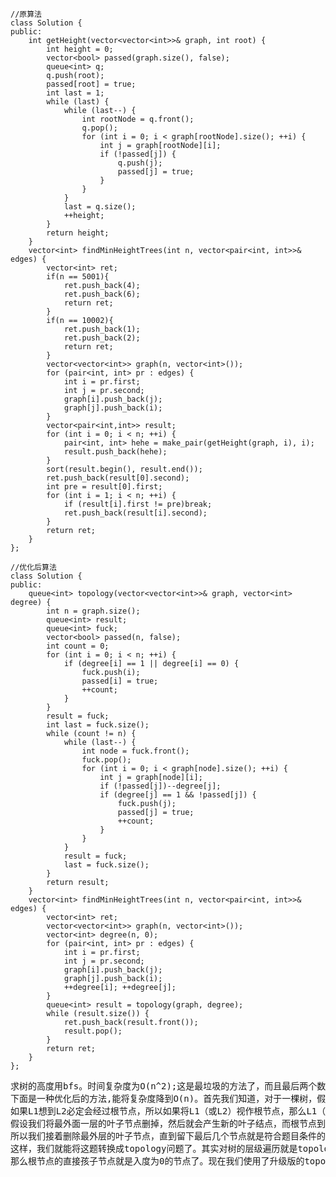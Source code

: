 ```
//原算法
class Solution {
public:
    int getHeight(vector<vector<int>>& graph, int root) {
    	int height = 0;
    	vector<bool> passed(graph.size(), false);
    	queue<int> q;
    	q.push(root);
    	passed[root] = true;
    	int last = 1;
    	while (last) {
    		while (last--) {
    			int rootNode = q.front();
    			q.pop();
    			for (int i = 0; i < graph[rootNode].size(); ++i) {
    				int j = graph[rootNode][i];
    				if (!passed[j]) {
    					q.push(j);
    					passed[j] = true;
    				}
    			}
    		}
    		last = q.size();
    		++height;
    	}
    	return height;
    }
    vector<int> findMinHeightTrees(int n, vector<pair<int, int>>& edges) {
        vector<int> ret;
        if(n == 5001){
            ret.push_back(4);
            ret.push_back(6);
            return ret;
        }
        if(n == 10002){
            ret.push_back(1);
            ret.push_back(2);
            return ret;
        }
    	vector<vector<int>> graph(n, vector<int>());
    	for (pair<int, int> pr : edges) {
    		int i = pr.first;
    		int j = pr.second;
    		graph[i].push_back(j);
    		graph[j].push_back(i);
    	}
    	vector<pair<int,int>> result;
    	for (int i = 0; i < n; ++i) {
    		pair<int, int> hehe = make_pair(getHeight(graph, i), i);
    		result.push_back(hehe);
    	}
    	sort(result.begin(), result.end());
    	ret.push_back(result[0].second);
    	int pre = result[0].first;
    	for (int i = 1; i < n; ++i) {
    		if (result[i].first != pre)break;
    		ret.push_back(result[i].second);
    	}
    	return ret;
    }
};
```
```
//优化后算法
class Solution {
public:
    queue<int> topology(vector<vector<int>>& graph, vector<int> degree) {
    	int n = graph.size();
    	queue<int> result;
    	queue<int> fuck;
    	vector<bool> passed(n, false);
    	int count = 0;
    	for (int i = 0; i < n; ++i) {
    		if (degree[i] == 1 || degree[i] == 0) {
    			fuck.push(i);
    			passed[i] = true;
    			++count;
    		}
    	}
    	result = fuck;
    	int last = fuck.size();
    	while (count != n) {
    		while (last--) {
    			int node = fuck.front();
    			fuck.pop();
    			for (int i = 0; i < graph[node].size(); ++i) {
    				int j = graph[node][i];
    				if (!passed[j])--degree[j];
    				if (degree[j] == 1 && !passed[j]) {
    					fuck.push(j);
    					passed[j] = true;
    					++count;
    				}
    			}
    		}
    		result = fuck;
    		last = fuck.size();
    	}
    	return result;
    }
    vector<int> findMinHeightTrees(int n, vector<pair<int, int>>& edges) {
    	vector<int> ret;
    	vector<vector<int>> graph(n, vector<int>());
    	vector<int> degree(n, 0);
    	for (pair<int, int> pr : edges) {
    		int i = pr.first;
    		int j = pr.second;
    		graph[i].push_back(j);
    		graph[j].push_back(i);
    		++degree[i]; ++degree[j];
    	}
    	queue<int> result = topology(graph, degree);
    	while (result.size()) {
    		ret.push_back(result.front());
    		result.pop();
    	}
    	return ret;
    }
};
```
<pre>求树的高度用bfs。时间复杂度为O(n^2);这是最垃圾的方法了，而且最后两个数据的时间超限了。
下面是一种优化后的方法,能将复杂度降到O(n)。首先我们知道，对于一棵树，假设有两个分别在根节点两侧的的叶子节点L1和L2，它们到根节点的距离分别为s1和s2，
如果L1想到L2必定会经过根节点，所以如果将L1（或L2）视作根节点，那么L1（或L2）到L2（或L1）的距离s1+s2>max(s1,s2)，所以不能将叶子节点作为根节点。
假设我们将最外面一层的叶子节点删掉，然后就会产生新的叶子结点，而根节点到已经删除的叶子节点的距离其实是新产生的叶子结点的距离加1；
所以我们接着删除最外层的叶子节点，直到留下最后几个节点就是符合题目条件的节点了（由于树不能有环，所以最后至多留下两个点可以作为根节点）。
这样，我们就能将这题转换成topology问题了。其实对树的层级遍历就是topology的一种，我们将根节点视作入度为0的节点，然后假装删除了根节点，
那么根节点的直接孩子节点就是入度为0的节点了。现在我们使用了升级版的topology，即将入度或出度为0的节点一视同仁，然后不断向中间逼近。</pre>
